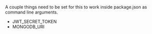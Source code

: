 A couple things need to be set for this to work inside package.json as command line arguments.
<ul>
  <li>
    JWT_SECRET_TOKEN
  </li>
  <li>
    MONGODB_URI
  </li>
<ul/>

